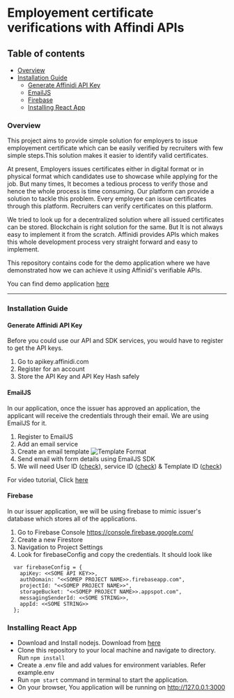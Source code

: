 # Employement certificate verifications with Affindi APIs

## Table of contents

- [Overview](#Overview)
- [Installation Guide](#installation-guide)
  - [Generate Affinidi API Key](#generate-affinidi-api-key)
  - [EmailJS](#emailjs)
  - [Firebase](#firebase)
  - [Installing React App](#installing-react-app)

### Overview

This project aims to provide simple solution for employers to issue employement certificate which can be easily verified by recruiters with few simple steps.This solution makes it easier to identify valid certificates.

At present, Employers issues certificates either in digital format or in physical format which candidates use to showcase while applying for the job.
But many times, It becomes a tedious process to verify those and hence the whole process is time consuming. Our platform can provide a solution to tackle this problem. Every employee can issue certificates through this platform. Recruiters can verify certificates on this platform.

We tried to look up for a decentralized solution where all issued certificates can be stored. Blockchain is right solution for the same. But It is not always easy to implement it from the scratch. Affinidi provides APIs which makes this whole development process very straight forward and easy to implement.

This repository contains code for the demo application where we have demonstrated how we can achieve it using Affinidi's verifiable APIs.

You can find demo application [here](https://empcert.dev-apps.online/)

------------------------------------------------------

### Installation Guide

#### Generate Affinidi API Key

Before you could use our API and SDK services, you would have to register to get the API keys.

1. Go to apikey.affinidi.com
1. Register for an account
1. Store the API Key and API Key Hash safely

#### EmailJS

In our application, once the issuer has approved an application, the applicant will receive the credentials through their email. We are using EmailJS for it.

1. Register to EmailJS
1. Add an email service
1. Create an email template
![Template Format](https://i.ibb.co/Qn6BpmT/Screenshot-from-2021-05-09-12-40-37.png)
1. Send email with form details using EmailJS SDK
1. We will need User ID ([check](https://dashboard.emailjs.com/admin/integration)), service ID ([check](https://dashboard.emailjs.com/admin)) & Template ID ([check](https://dashboard.emailjs.com/admin/templates))

For video tutorial, Click [here](https://www.youtube.com/watch?v=NgWGllOjkbs)

#### Firebase

In our issuer application, we will be using firebase to mimic issuer's database which stores all of the applications.

1. Go to Firebase Console <https://console.firebase.google.com/>
1. Create a new Firestore
1. Navigation to Project Settings
1. Look for firebaseConfig and copy the credentials. It should look like

```
  var firebaseConfig = {
    apiKey: <<SOME API KEY>>,
    authDomain: "<<SOMEP PROJECT NAME>>.firebaseapp.com",
    projectId: "<<SOMEP PROJECT NAME>>",
    storageBucket: "<<SOMEP PROJECT NAME>>.appspot.com",
    messagingSenderId: <<SOME STRING>>,
    appId: <<SOME STRING>>
  };
```

### Installing React App

* Download and Install nodejs. Download from [here](https://nodejs.dev/download)
* Clone this repository to your local machine and navigate to directory. Run
```npm install```
* Create a .env file and add values for environment variables. Refer example.env
* Run ```npm start``` command in terminal to start the application.
* On your browser, You application will be running on http://127.0.0.1:3000
